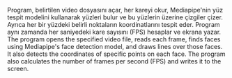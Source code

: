 Program, belirtilen video dosyasını açar, her kareyi okur, Mediapipe'nin yüz tespit modelini kullanarak yüzleri bulur ve bu yüzlerin üzerine çizgiler çizer. Ayrıca her bir yüzdeki belirli noktaların koordinatlarını tespit eder. Program aynı zamanda her saniyedeki kare sayısını (FPS) hesaplar ve ekrana yazar. 
The program opens the specified video file, reads each frame, finds faces using Mediapipe's face detection model, and draws lines over those faces. It also detects the coordinates of specific points on each face. The program also calculates the number of frames per second (FPS) and writes it to the screen.
